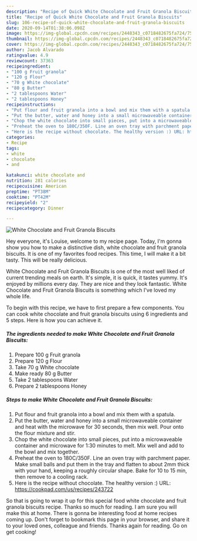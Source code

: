 ```yaml
---
description: "Recipe of Quick White Chocolate and Fruit Granola Biscuits"
title: "Recipe of Quick White Chocolate and Fruit Granola Biscuits"
slug: 106-recipe-of-quick-white-chocolate-and-fruit-granola-biscuits
date: 2020-09-14T01:38:06.098Z
image: https://img-global.cpcdn.com/recipes/2448343_c0718482675fa724/751x532cq70/white-chocolate-and-fruit-granola-biscuits-recipe-main-photo.jpg
thumbnail: https://img-global.cpcdn.com/recipes/2448343_c0718482675fa724/751x532cq70/white-chocolate-and-fruit-granola-biscuits-recipe-main-photo.jpg
cover: https://img-global.cpcdn.com/recipes/2448343_c0718482675fa724/751x532cq70/white-chocolate-and-fruit-granola-biscuits-recipe-main-photo.jpg
author: Jacob Alvarado
ratingvalue: 4.9
reviewcount: 37363
recipeingredient:
- "100 g Fruit granola"
- "120 g Flour"
- "70 g White chocolate"
- "80 g Butter"
- "2 tablespoons Water"
- "2 tablespoons Honey"
recipeinstructions:
- "Put flour and fruit granola into a bowl and mix them with a spatula."
- "Put the butter, water and honey into a small microwaveable container and heat with the microwave for 30 seconds, then mix well. Pour onto the flour mixture and stir."
- "Chop the white chocolate into small pieces, put into a microwaveable container and microwave for 1:30 minutes to melt. Mix well and add to the bowl and mix together."
- "Preheat the oven to 180C/350F. Line an oven tray with parchment paper. Make small balls and put them in the tray and flatten to about 2mm thick with your hand, keeping a roughly circular shape. Bake for 10 to 15 min, then remove to a cooling rack."
- "Here is the recipe without chocolate. The healthy version :) URL: https://cookpad.com/us/recipes/243722"
categories:
- Recipe
tags:
- white
- chocolate
- and

katakunci: white chocolate and 
nutrition: 281 calories
recipecuisine: American
preptime: "PT38M"
cooktime: "PT42M"
recipeyield: "2"
recipecategory: Dinner

---
```



![White Chocolate and Fruit Granola Biscuits](https://img-global.cpcdn.com/recipes/2448343_c0718482675fa724/751x532cq70/white-chocolate-and-fruit-granola-biscuits-recipe-main-photo.jpg)

Hey everyone, it's Louise, welcome to my recipe page. Today, I'm gonna show you how to make a distinctive dish, white chocolate and fruit granola biscuits. It is one of my favorites food recipes. This time, I will make it a bit tasty. This will be really delicious.

White Chocolate and Fruit Granola Biscuits is one of the most well liked of current trending meals on earth. It's simple, it is quick, it tastes yummy. It's enjoyed by millions every day. They are nice and they look fantastic. White Chocolate and Fruit Granola Biscuits is something which I've loved my whole life.




To begin with this recipe, we have to first prepare a few components. You can cook white chocolate and fruit granola biscuits using 6 ingredients and 5 steps. Here is how you can achieve it.

<!--inarticleads1-->

##### The ingredients needed to make White Chocolate and Fruit Granola Biscuits:

1. Prepare 100 g Fruit granola
1. Prepare 120 g Flour
1. Take 70 g White chocolate
1. Make ready 80 g Butter
1. Take 2 tablespoons Water
1. Prepare 2 tablespoons Honey




<!--inarticleads2-->

##### Steps to make White Chocolate and Fruit Granola Biscuits:

1. Put flour and fruit granola into a bowl and mix them with a spatula.
1. Put the butter, water and honey into a small microwaveable container and heat with the microwave for 30 seconds, then mix well. Pour onto the flour mixture and stir.
1. Chop the white chocolate into small pieces, put into a microwaveable container and microwave for 1:30 minutes to melt. Mix well and add to the bowl and mix together.
1. Preheat the oven to 180C/350F. Line an oven tray with parchment paper. Make small balls and put them in the tray and flatten to about 2mm thick with your hand, keeping a roughly circular shape. Bake for 10 to 15 min, then remove to a cooling rack.
1. Here is the recipe without chocolate. The healthy version :) URL: https://cookpad.com/us/recipes/243722




So that is going to wrap it up for this special food white chocolate and fruit granola biscuits recipe. Thanks so much for reading. I am sure you will make this at home. There is gonna be interesting food at home recipes coming up. Don't forget to bookmark this page in your browser, and share it to your loved ones, colleague and friends. Thanks again for reading. Go on get cooking!
